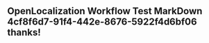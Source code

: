<properties
ms.topic="hero-topic"
ms.test1="hero-topic"
ms.test2="test"/>

## OpenLocalization Workflow Test MarkDown 4cf8f6d7-91f4-442e-8676-5922f4d6bf06 thanks!
<!--HONumber=Mar16_HO4-->
